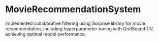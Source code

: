 # MovieRecommendationSystem
Implemented collaborative filtering using Surprise library for movie recommendation, including hyperparameter tuning with GridSearchCV, achieving optimal model performance.

